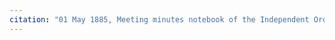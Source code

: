 ```yaml
---
citation: "01 May 1885, Meeting minutes notebook of the Independent Order of Good Templars, High Bridge Lodge No. 296, Tompkins County History Center, Ithaca NY."
---
```



